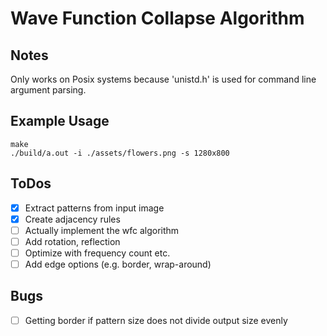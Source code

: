 # Wave Function Collapse Algorithm

## Notes
Only works on Posix systems because 'unistd.h' is used for command line argument parsing.

## Example Usage
~~~Terminal
make
./build/a.out -i ./assets/flowers.png -s 1280x800
~~~

## ToDos
- [x] Extract patterns from input image
- [x] Create adjacency rules
- [ ] Actually implement the wfc algorithm
- [ ] Add rotation, reflection 
- [ ] Optimize with frequency count etc.
- [ ] Add edge options (e.g. border, wrap-around)

## Bugs
- [ ] Getting border if pattern size does not divide output size evenly
